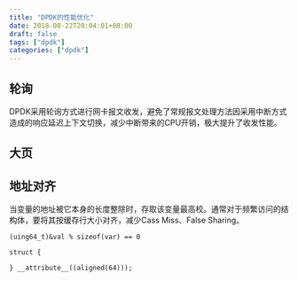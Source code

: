 ```yaml
---
title: "DPDK的性能优化"
date: 2018-08-22T20:04:01+08:00
draft: false
tags: ["dpdk"]
categories: ["dpdk"]
---
```


## 轮询

DPDK采用轮询方式进行网卡报文收发，避免了常规报文处理方法因采用中断方式造成的响应延迟上下文切换，减少中断带来的CPU开销，极大提升了收发性能。

## 大页




## 地址对齐

当变量的地址被它本身的长度整除时，存取该变量最高校。通常对于频繁访问的结构体，要将其按缓存行大小对齐，减少Cass Miss、False Sharing。

```
(uing64_t)&val % sizeof(var) == 0

struct {

} __attribute__((aligned(64)));
```
